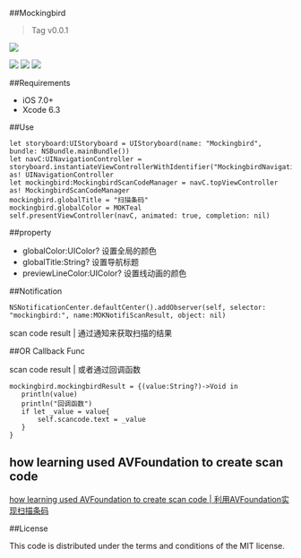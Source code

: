 ##Mockingbird

>Tag v0.0.1

![](animal-162020_640.png)

![](https://img.shields.io/jenkins/s/https/jenkins.qa.ubuntu.com/precise-desktop-amd64_default.svg)
![](https://img.shields.io/github/license/mashape/apistatus.svg)
![](https://camo.githubusercontent.com/770175f6c01d89c84a020706126a9e6399ff76c4/68747470733a2f2f696d672e736869656c64732e696f2f636f636f61706f64732f702f4b696e676669736865722e7376673f7374796c653d666c6174)

##Requirements

* iOS 7.0+
* Xcode 6.3

##Use

	let storyboard:UIStoryboard = UIStoryboard(name: "Mockingbird", bundle: NSBundle.mainBundle())
    let navC:UINavigationController = storyboard.instantiateViewControllerWithIdentifier("MockingbirdNavigationID") as! UINavigationController
    let mockingbird:MockingbirdScanCodeManager = navC.topViewController as! MockingbirdScanCodeManager
    mockingbird.globalTitle = "扫描条码"
    mockingbird.globalColor = MOKTeal
    self.presentViewController(navC, animated: true, completion: nil)

##property
    
*  globalColor:UIColor?  设置全局的颜色
*  globalTitle:String?  设置导航标题
*  previewLineColor:UIColor?  设置线动画的颜色

##Notification

	NSNotificationCenter.defaultCenter().addObserver(self, selector: "mockingbird:", name:MOKNotifiScanResult, object: nil)

scan code result | 通过通知来获取扫描的结果

##OR Callback Func

scan code result | 或者通过回调函数

	mockingbird.mockingbirdResult = {(value:String?)->Void in
       println(value)
       println("回调函数")
       if let _value = value{
           self.scancode.text = _value
       }
    }

## how learning used AVFoundation to create scan code

[how learning used AVFoundation to create scan code | 利用AVFoundation实现扫描条码](http://lcepy.github.io/2015/06/16/%E5%88%A9%E7%94%A8AVFoundation%E5%AE%9E%E7%8E%B0%E6%89%AB%E6%8F%8F%E6%9D%A1%E7%A0%81/)

##License

This code is distributed under the terms and conditions of the MIT license.


